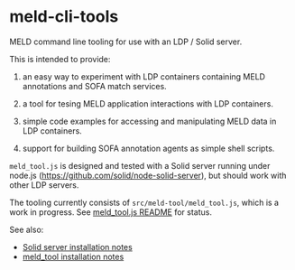 # meld-cli-tools

MELD command line tooling for use with an LDP / Solid server.

This is intended to provide:

1. an easy way to experiment with LDP containers containing MELD annotations and SOFA match services.

2. a tool for tesing MELD application interactions with LDP containers.

3. simple code examples for accessing and manipulating MELD data in LDP containers.

4. support for building SOFA annotation agents as simple shell scripts.

`meld_tool.js` is designed and tested with a Solid server running under node.js (https://github.com/solid/node-solid-server), but should work with other LDP servers.

The tooling currently consists of `src/meld-tool/meld_tool.js`, which is a work in progress.  See [meld_tool.js README](./src/meld-tool/README.md) for status.

See also:

- [Solid server installation notes](./notes/20190208-solid-server-install-run.md)
- [meld_tool installation notes](./notes/20190312-meld_tool-install-run.md)

